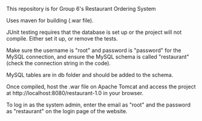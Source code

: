 This repository is for Group 6's Restaurant Ordering System

Uses maven for building (.war file).

JUnit testing requires that the database is set up or the project will not compile. Either set it up, or remove the tests.

Make sure the username is "root" and password is "password" for the MySQL connection, and ensure the MySQL schema is called "restaurant" (check the connection string in the code). 

MySQL tables are in db folder and should be added to the schema.

Once compiled, host the .war file on Apache Tomcat and access the project at http://localhost:8080/restaurant-1.0 in your browser.

To log in as the system admin, enter the email as "root" and the password as "restaurant" on the login page of the website.
